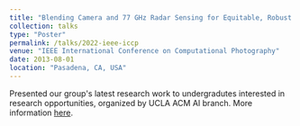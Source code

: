 ```yaml
---
title: "Blending Camera and 77 GHz Radar Sensing for Equitable, Robust Plethysmography"
collection: talks
type: "Poster"
permalink: /talks/2022-ieee-iccp
venue: "IEEE International Conference on Computational Photography"
date: 2013-08-01
location: "Pasadena, CA, USA"
---
```


Presented our group's latest research work to undergradutes interested in research opportunities, organized by UCLA ACM AI branch. More information [here](https://iccp2022.iccp-conference.org/program/).